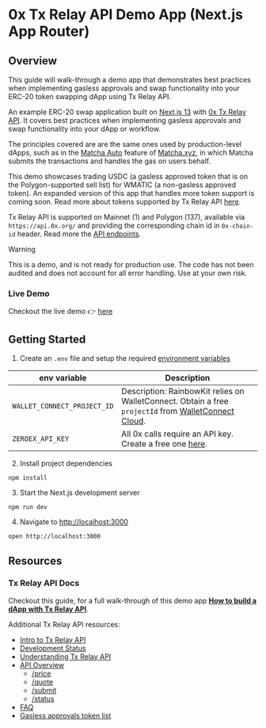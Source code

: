 # 0x Tx Relay API Demo App (Next.js App Router)

## Overview

This guide will walk-through a demo app that demonstrates best practices when implementing gasless approvals and swap functionality into your ERC-20 token swapping dApp using Tx Relay API.

An example ERC-20 swap application built on [Next.js 13](https://nextjs.org/) with [0x Tx Relay API](https://0x.org/docs/tx-relay-api/introduction). It covers best practices when implementing gasless approvals and swap functionality into your dApp or workflow.

The principles covered are are the same ones used by production-level dApps, such as in the [Matcha Auto](https://help.matcha.xyz/en/articles/7939087-what-is-matcha-auto) feature of [Matcha.xyz](https://matcha.xyz/), in which Matcha submits the transactions and handles the gas on users behalf.

This demo showcases trading USDC (a gasless approved token that is on the Polygon-supported sell list) for WMATIC (a non-gasless approved token). An expanded version of this app that handles more token support is coming soon. Read more about tokens supported by Tx Relay API [here](https://0x.org/docs/tx-relay-api/guides/build-a-dapp-with-tx-relay-api#-token-lists).

Tx Relay API is supported on Mainnet (1) and Polygon (137), available via `https://api.0x.org/` and providing the corresponding chain id in `0x-chain-id` header. Read more the [API endpoints](https://0x.org/docs/tx-relay-api/api-references/overview).

> [!WARNING]  
> This is a demo, and is not ready for production use. The code has not been audited and does not account for all error handling. Use at your own risk.

### Live Demo

Checkout the live demo 👉 [here](https://0x-examples.vercel.app/)

## Getting Started

1. Create an `.env` file and setup the required [environment variables](https://github.com/0xProject/0x-examples/blob/main/tx-relay-next-app/.env.template)

| **env variable**            | **Description**                                                                                                                             |
| --------------------------- | ------------------------------------------------------------------------------------------------------------------------------------------- |
| `WALLET_CONNECT_PROJECT_ID` | Description: RainbowKit relies on WalletConnect. Obtain a free `projectId` from [WalletConnect Cloud](https://cloud.walletconnect.com/app). |
| `ZEROEX_API_KEY`            | All 0x calls require an API key. Create a free one [here](https://0x.org/docs/introduction/getting-started).                                |

2. Install project dependencies

```
npm install
```

3. Start the Next.js development server

```
npm run dev
```

4. Navigate to [http://localhost:3000](http://localhost:3000)

```
open http://localhost:3000
```

## Resources

### Tx Relay API Docs

Checkout this guide, for a full walk-through of this demo app [**How to build a dApp with Tx Relay API**](https://0x.org/docs/tx-relay-api/guides/build-a-dapp-with-tx-relay-api).

Additional Tx Relay API resources:

- [Intro to Tx Relay API](https://0x.org/docs/tx-relay-api/introduction)
- [Development Status](https://0x.org/docs/tx-relay-api/development-status)
- [Understanding Tx Relay API](https://0x.org/docs/tx-relay-api/guides/understanding-tx-relay-api)
- [API Overview](https://0x.org/docs/tx-relay-api/api-references/overview)
  - [/price](https://0x.org/docs/tx-relay-api/api-references/get-tx-relay-v1-swap-price)
  - [/quote](https://0x.org/docs/tx-relay-api/api-references/get-tx-relay-v1-swap-quote)
  - [/submit](https://0x.org/docs/tx-relay-api/api-references/post-tx-relay-v1-swap-submit)
  - [/status](https://0x.org/docs/tx-relay-api/api-references/get-tx-relay-v1-swap-status-trade-hash)
- [FAQ](https://0x.org/docs/tx-relay-api/tx-relay-faq)
- [Gasless approvals token list](https://0x.org/docs/tx-relay-api/gasless-approvals-token-list)
